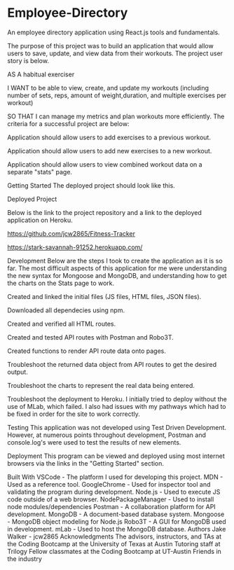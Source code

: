 # Employee-Directory
An employee directory application using React.js tools and fundamentals. 

The purpose of this project was to build an application that would allow users to save, update, and view data from their workouts. The project user story is below.

AS A habitual exerciser

I WANT to be able to view, create, and update my workouts (including number of sets, reps, amount of weight,duration, and multiple exercises per workout) 

SO THAT I can manage my metrics and plan workouts more efficiently.
The criteria for a successful project are below:

Application should allow users to add exercises to a previous workout.

Application should allow users to add new exercises to a new workout.

Application should allow users to view combined workout data on a separate "stats" page.

Getting Started
The deployed project should look like this.

Deployed Project

Below is the link to the project repository and a link to the deployed application on Heroku.

https://github.com/jcw2865/Fitness-Tracker

https://stark-savannah-91252.herokuapp.com/

Development
Below are the steps I took to create the application as it is so far. The most difficult aspects of this application for me were understanding the new syntax for Mongoose and MongoDB, and understanding how to get the charts on the Stats page to work.

Created and linked the initial files (JS files, HTML files, JSON files).

Downloaded all dependecies using npm.

Created and verified all HTML routes.

Created and tested API routes with Postman and Robo3T.

Created functions to render API route data onto pages.

Troubleshoot the returned data object from API routes to get the desired output.

Troubleshoot the charts to represent the real data being entered.

Troubleshoot the deployment to Heroku. I initially tried to deploy without the use of MLab, which failed. I also had issues with my pathways which had to be fixed in order for the site to work correctly.

Testing
This application was not developed using Test Driven Development. However, at numerous points throughout development, Postman and console.log's were used to test the results of new elements.

Deployment
This program can be viewed and deployed using most internet browsers via the links in the "Getting Started" section.

Built With
VSCode - The platform I used for developing this project.
MDN - Used as a reference tool.
GoogleChrome - Used for inspector tool and validating the program during development.
Node.js - Used to execute JS code outside of a web browser.
NodePackageManager - Used to install node modules/dependencies
Postman - A collaboration platform for API development.
MongoDB - A document-based database system.
Mongoose - MongoDB object modeling for Node.js
Robo3T - A GUI for MongoDB used in development.
mLab - Used to host the MongoDB database.
Authors
Jake Walker - jcw2865
Acknowledgments
The advisors, instructors, and TAs at the Coding Bootcamp at the University of Texas at Austin
Tutoring staff at Trilogy
Fellow classmates at the Coding Bootcamp at UT-Austin
Friends in the industry